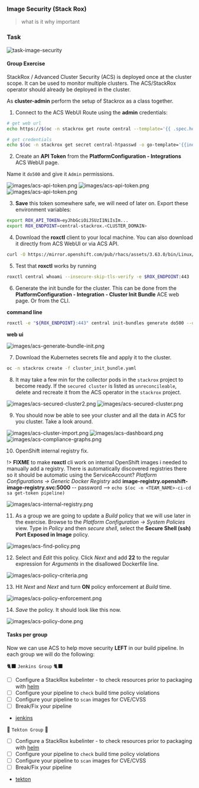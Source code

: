 ### Image Security (Stack Rox)
> what is it why important

### Task
![task-image-security](./images/task-image-security.png)

#### Group Exercise

StackRox / Advanced Cluster Security (ACS) is deployed once at the cluster scope. It can be used to monitor multiple clusters. The ACS/StackRox operator should already be deployed in the cluster.

As **cluster-admin** perform the setup of Stackrox as a class together.

1. Connect to the ACS WebUI Route using the **admin** credentials:
```bash
# get web url
echo https://$(oc -n stackrox get route central --template='{{ .spec.host }}')
```

```bash
# get credentials
echo $(oc -n stackrox get secret central-htpasswd -o go-template='{{index .data "password" | base64decode}}')
```

2. Create an **API Token** from the **PlatformConfiguration - Integrations** ACS WebUI page.

Name it `do500` and give it `Admin` permissions.

![images/acs-api-token.png](images/acs-api-token2.png)
![images/acs-api-token.png](images/acs-api-token-gen.png)
![images/acs-api-token.png](images/acs-api-token.png)

3. **Save** this token somewhere safe, we will need of later on. Export these environment variables:
```bash
export ROX_API_TOKEN=eyJhbGciOiJSUzI1NiIsIm...
export ROX_ENDPOINT=central-stackrox.<CLUSTER_DOMAIN>
```

4. Download the **roxctl** client to your local machine. You can also download it directly from ACS WebUI or via ACS API.
```bash
curl -O https://mirror.openshift.com/pub/rhacs/assets/3.63.0/bin/Linux/roxctl && chmod 755 roxctl
```

5. Test that **roxctl** works by running
```bash
roxctl central whoami --insecure-skip-tls-verify -e $ROX_ENDPOINT:443
```

6. Generate the init bundle for the cluster. This can be done from the **PlatformConfiguration - Integration - Cluster Init Bundle** ACE web page. Or from the CLI.

**command line**

```bash
roxctl -e "${ROX_ENDPOINT}:443" central init-bundles generate do500 --output-secrets cluster_init_bundle.yaml --insecure-skip-tls-verify
```

**web ui**

![images/acs-generate-bundle-init.png](images/acs-generate-bundle-init.png)

7. Download the Kubernetes secrets file and apply it to the cluster.
```bash
oc -n stackrox create -f cluster_init_bundle.yaml
```

8. It may take a few min for the collector pods in the `stackrox` project to become ready. If the `secured cluster` is 
listed as `unreconcileable`, delete and recreate it from the ACS operator in the `stackrox` project.

![images/acs-secured-cluster2.png](images/acs-secured-cluster2.png)
![images/acs-secured-cluster.png](images/acs-secured-cluster.png)

9. You should now be able to see your cluster and all the data in ACS for you cluster. Take a look around.

![images/acs-cluster-import.png](images/acs-cluster-import.png)
![images/acs-dashboard.png](images/acs-dashboard.png)
![images/acs-compliance-graphs.png](images/acs-compliance-graphs.png)

10. OpenShift internal registry fix.

!> **FIXME** to make **roxctl** cli work on internal OpenShift images i needed to manually add a registry. There is automatically discovered registries there so it should be automatic using the ServiceAccount? *Platform Configurations -> Generic Docker Registry* add **image-registry.openshift-image-registry.svc:5000** -- password --> `echo $(oc -n <TEAM_NAME>-ci-cd sa get-token pipeline)`

![images/acs-internal-registry.png](images/acs-internal-registry.png)

11. As a group we are going to update a *Build* policy that we will use later in the exercise. Browse to the *Platform Configuration -> System Policies* view. Type in *Policy* and then *secure shell*, select the **Secure Shell (ssh) Port Exposed in Image** policy.

![images/acs-find-policy.png](images/acs-find-policy.png)

12. Select and *Edit* this policy. Click *Next* and add **22** to the regular expression for *Arguments* in the disallowed Dockerfile line.

![images/acs-policy-criteria.png](images/acs-policy-criteria.png)

13. Hit *Next* and *Next* and turn **ON** policy enforcement at *Build* time.

![images/acs-policy-enforcement.png](images/acs-policy-enforcement.png)

14. *Save* the policy. It should look like this now.

![images/acs-policy-done.png](images/acs-policy-done.png)

#### Tasks per group

Now we can use ACS to help move security **LEFT** in our build pipeline. In each group we will do the following:

🐈‍⬛ `Jenkins Group` 🐈‍⬛

- [ ] Configure a StackRox kubelinter - to check resources prior to packaging with [helm](https://hub.tekton.dev/tekton/task/kube-linter)
- [ ] Configure your pipeline to `check` build time policy violations
- [ ] Configure your pipeline to `scan` images for CVE/CVSS
- [ ] Break/Fix your pipeline
- [jenkins](3-revenge-of-the-automated-testing/6a-jenkins.md)

🐅 `Tekton Group` 🐅

- [ ] Configure a StackRox kubelinter - to check resources prior to packaging with [helm](https://hub.tekton.dev/tekton/task/kube-linter)
- [ ] Configure your pipeline to `check` build time policy violations
- [ ] Configure your pipeline to `scan` images for CVE/CVSS
- [ ] Break/Fix your pipeline
- [tekton](3-revenge-of-the-automated-testing/6b-tekton.md)
